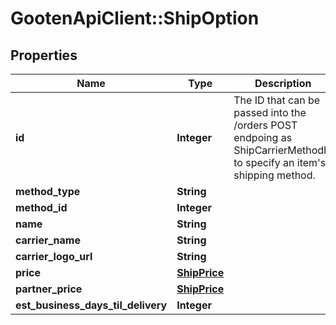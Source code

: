 # GootenApiClient::ShipOption

## Properties
Name | Type | Description | Notes
------------ | ------------- | ------------- | -------------
**id** | **Integer** | The ID that can be passed into the /orders POST endpoing as ShipCarrierMethodId to specify an item&#39;s shipping method. | 
**method_type** | **String** |  | 
**method_id** | **Integer** |  | 
**name** | **String** |  | 
**carrier_name** | **String** |  | 
**carrier_logo_url** | **String** |  | 
**price** | [**ShipPrice**](ShipPrice.md) |  | 
**partner_price** | [**ShipPrice**](ShipPrice.md) |  | [optional] 
**est_business_days_til_delivery** | **Integer** |  | 


